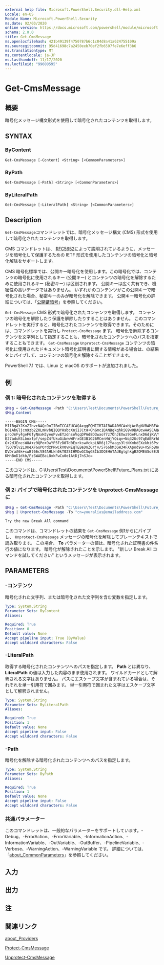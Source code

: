 ```yaml
---
external help file: Microsoft.PowerShell.Security.dll-Help.xml
Locale: en-US
Module Name: Microsoft.PowerShell.Security
ms.date: 02/03/2020
online version: https://docs.microsoft.com/powershell/module/microsoft.powershell.security/get-cmsmessage?view=powershell-7.2&WT.mc_id=ps-gethelp
schema: 2.0.0
title: Get-CmsMessage
ms.openlocfilehash: 421b49139f4750787b6c1c04d8a41a624755109a
ms.sourcegitcommit: 95d41698c7a2450eeb70ef2fb6507fe7e6eff3b6
ms.translationtype: MT
ms.contentlocale: ja-JP
ms.lasthandoff: 11/17/2020
ms.locfileid: "99600595"
---
```

# Get-CmsMessage

## 概要
暗号化メッセージ構文形式を使用して暗号化されたコンテンツを取得します。

## SYNTAX

### ByContent

```
Get-CmsMessage [-Content] <String> [<CommonParameters>]
```

### ByPath

```
Get-CmsMessage [-Path] <String> [<CommonParameters>]
```

### ByLiteralPath

```
Get-CmsMessage [-LiteralPath] <String> [<CommonParameters>]
```

## Description

`Get-CmsMessage`コマンドレットでは、暗号化メッセージ構文 (CMS) 形式を使用して暗号化されたコンテンツを取得します。

CMS コマンドレットは、 [RFC5652](https://tools.ietf.org/html/rfc5652)によって説明されているように、メッセージを暗号化して保護するための IETF 形式を使用したコンテンツの暗号化と暗号化解除をサポートします。

CMS 暗号化標準では、公開キー暗号化を使用します。この暗号化では、コンテンツの暗号化に使用されるキー (公開キー) とコンテンツの暗号化を解除するために使用されるキー (秘密キー) は区別されます。 公開キーは広く共有でき、機密性の高いデータではありません。 いずれかのコンテンツがこの公開キーで暗号化された場合、秘密キーのみが暗号化を解除できます。 公開キー暗号化の詳細については、「[公開鍵暗号](https://en.wikipedia.org/wiki/Public-key_cryptography)」を参照してください。

`Get-CmsMessage` CMS 形式で暗号化されたコンテンツを取得します。 コンテンツの暗号化を解除したり保護を解除したりすることはありません。 このコマンドレットを実行すると、暗号化されたコンテンツを取得できます。そのためには、コマンドレットを実行し `Protect-CmsMessage` ます。 暗号化を解除するコンテンツを文字列として指定することも、暗号化されたコンテンツへのパスを指定することもできます。 `Get-CmsMessage` `Unprotect-CmsMessage` コンテンツの暗号化に使用されたドキュメント暗号化証明書に関する情報がある場合は、の結果をにパイプして、コンテンツの暗号化を解除することができます。

PowerShell 7.1 では、Linux と macOS のサポートが追加されました。

## 例

### 例 1: 暗号化されたコンテンツを取得する

```powershell
$Msg = Get-CmsMessage -Path "C:\Users\Test\Documents\PowerShell\Future_Plans.txt"
$Msg.Content
```

```Output
-----BEGIN CMS-----
MIIBqAYJKoZIhvcNAQcDoIIBmTCCAZUCAQAxggFQMIIBTAIBADA0MCAxHjAcBgNVBAMBFWxlZWhv
bG1AbGljcm9zb2Z0LmNvbQIQQYHsbcXnjIJCtH+OhGmc1DANBgkqhkiG9w0BAQcwAASCAQAnkFHM
proJnFy4geFGfyNmxH3yeoPvwEYzdnsoVqqDPAd8D3wao77z7OhJEXwz9GeFLnxD6djKV/tF4PxR
E27aduKSLbnxfpf/sepZ4fUkuGibnwWFrxGE3B1G26MCenHWjYQiqv+Nq32Gc97qEAERrhLv6S4R
G+2dJEnesW8A+z9QPo+DwYP5FzD0Td0ExrkswVckpLNR6j17Yaags3ltNXmbdEXekhi6Psf2MLMP
TSO79lv2L0KeXFGuPOrdzPRwCkV0vNEqTEBeDnZGrjv/5766bM3GW34FXApod9u+VSFpBnqVOCBA
DVDraA6k+xwBt66cV84AHLkh0kT02SIHMDwGCSqGSIb3DQEHATAdBglghkgBZQMEASoEEJbJaiRl
KMnBoD1dkb/FzSWAEBaL8xkFwCu0e1AtDj7nSJc=
-----END CMS-----
```

このコマンドは、C:\Users\Test\Documents\PowerShell\Future_Plans.txt にある暗号化されたコンテンツを取得します。

### 例 2: パイプで暗号化されたコンテンツを Unprotect-CmsMessage に

```powershell
$Msg = Get-CmsMessage -Path "C:\Users\Test\Documents\PowerShell\Future_Plans.txt"
$Msg | Unprotect-CmsMessage -To "cn=youralias@emailaddress.com"
```

```Output
Try the new Break All command
```

このコマンドは、コマンドレットの結果を `Get-CmsMessage` 例1からにパイプし、 `Unprotect-CmsMessage` メッセージの暗号化を解除してプレーンテキストで読み取ります。 この場合、 **To** パラメーターの値は、暗号化された証明書の件名行の値になります。 暗号化が解除されたことを示します。 "新しい Break All コマンドを試してください" というメッセージが表示されます。

## PARAMETERS

### -コンテンツ

暗号化された文字列、または暗号化された文字列を含む変数を指定します。

```yaml
Type: System.String
Parameter Sets: ByContent
Aliases:

Required: True
Position: 0
Default value: None
Accept pipeline input: True (ByValue)
Accept wildcard characters: False
```

### -LiteralPath

取得する暗号化されたコンテンツへのパスを指定します。 **Path** とは異なり、**LiteralPath** の値は入力した内容のまま使用されます。 ワイルドカードとして解釈される文字はありません。 パスにエスケープ文字が含まれている場合は、それぞれを単一引用符で囲みます。
単一引用符で囲まれた文字はエスケープ文字として解釈されません。

```yaml
Type: System.String
Parameter Sets: ByLiteralPath
Aliases:

Required: True
Position: 1
Default value: None
Accept pipeline input: False
Accept wildcard characters: False
```

### -Path

暗号化を解除する暗号化されたコンテンツへのパスを指定します。

```yaml
Type: System.String
Parameter Sets: ByPath
Aliases:

Required: True
Position: 1
Default value: None
Accept pipeline input: False
Accept wildcard characters: False
```

### 共通パラメーター

このコマンドレットは、一般的なパラメーターをサポートしています。-Debug、-ErrorAction、-ErrorVariable、-InformationAction、-InformationVariable、-OutVariable、-OutBuffer、-PipelineVariable、-Verbose、-WarningAction、-WarningVariable です。 詳細については、「[about_CommonParameters](https://go.microsoft.com/fwlink/?LinkID=113216)」を参照してください。

## 入力

## 出力

## 注

## 関連リンク

[about_Providers](../Microsoft.PowerShell.Core/About/about_Providers.md)

[Protect-CmsMessage](Protect-CmsMessage.md)

[Unprotect-CmsMessage](Unprotect-CmsMessage.md)

